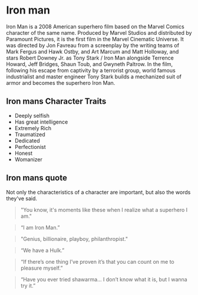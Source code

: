 # Iron man

Iron Man is a 2008 American superhero film based on the Marvel Comics character of the same name. Produced by Marvel Studios and distributed by Paramount Pictures, it is the first film in the Marvel Cinematic Universe. It was directed by Jon Favreau from a screenplay by the writing teams of Mark Fergus and Hawk Ostby, and Art Marcum and Matt Holloway, and stars Robert Downey Jr. as Tony Stark / Iron Man alongside Terrence Howard, Jeff Bridges, Shaun Toub, and Gwyneth Paltrow. In the film, following his escape from captivity by a terrorist group, world famous industrialist and master engineer Tony Stark builds a mechanized suit of armor and becomes the superhero Iron Man.

## Iron mans Character Traits

* Deeply selfish
* Has great intelligence
* Extremely Rich
* Traumatized
* Dedicated
* Perfectionist
* Honest
* Womanizer

## Iron mans quote

Not only the characteristics of a character are important, but also the words they've said. 

> "You know, it's moments like these when I realize what a superhero I am."

> “I am Iron Man.”

> "Genius, billionaire, playboy, philanthropist."

> “We have a Hulk.”

> “If there’s one thing I’ve proven it’s that you can count on me to pleasure myself.”

> “Have you ever tried shawarma… I don’t know what it is, but I wanna try it.”